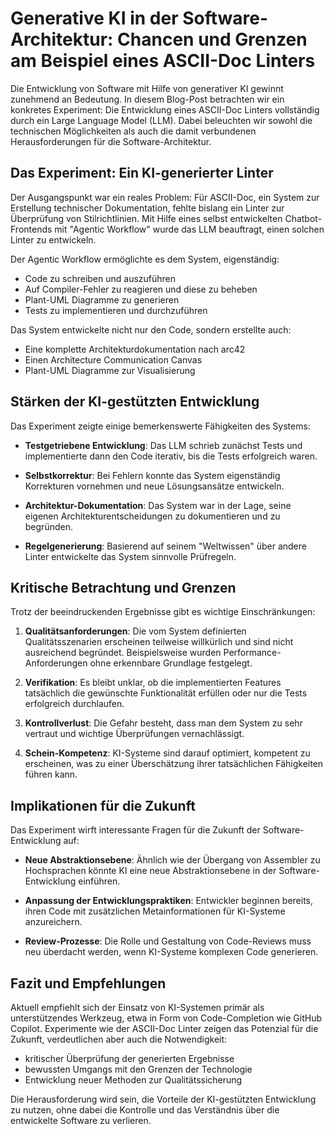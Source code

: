 # Generative KI in der Software-Architektur: Chancen und Grenzen am Beispiel eines ASCII-Doc Linters

Die Entwicklung von Software mit Hilfe von generativer KI gewinnt zunehmend an Bedeutung. In diesem Blog-Post betrachten wir ein konkretes Experiment: Die Entwicklung eines ASCII-Doc Linters vollständig durch ein Large Language Model (LLM). Dabei beleuchten wir sowohl die technischen Möglichkeiten als auch die damit verbundenen Herausforderungen für die Software-Architektur.

## Das Experiment: Ein KI-generierter Linter

Der Ausgangspunkt war ein reales Problem: Für ASCII-Doc, ein System zur Erstellung technischer Dokumentation, fehlte bislang ein Linter zur Überprüfung von Stilrichtlinien. Mit Hilfe eines selbst entwickelten Chatbot-Frontends mit "Agentic Workflow" wurde das LLM beauftragt, einen solchen Linter zu entwickeln.

Der Agentic Workflow ermöglichte es dem System, eigenständig:
- Code zu schreiben und auszuführen
- Auf Compiler-Fehler zu reagieren und diese zu beheben  
- Plant-UML Diagramme zu generieren
- Tests zu implementieren und durchzuführen

Das System entwickelte nicht nur den Code, sondern erstellte auch:
- Eine komplette Architekturdokumentation nach arc42
- Einen Architecture Communication Canvas
- Plant-UML Diagramme zur Visualisierung

## Stärken der KI-gestützten Entwicklung

Das Experiment zeigte einige bemerkenswerte Fähigkeiten des Systems:

- **Testgetriebene Entwicklung**: Das LLM schrieb zunächst Tests und implementierte dann den Code iterativ, bis die Tests erfolgreich waren.

- **Selbstkorrektur**: Bei Fehlern konnte das System eigenständig Korrekturen vornehmen und neue Lösungsansätze entwickeln.

- **Architektur-Dokumentation**: Das System war in der Lage, seine eigenen Architekturentscheidungen zu dokumentieren und zu begründen.

- **Regelgenerierung**: Basierend auf seinem "Weltwissen" über andere Linter entwickelte das System sinnvolle Prüfregeln.

## Kritische Betrachtung und Grenzen

Trotz der beeindruckenden Ergebnisse gibt es wichtige Einschränkungen:

1. **Qualitätsanforderungen**: Die vom System definierten Qualitätsszenarien erscheinen teilweise willkürlich und sind nicht ausreichend begründet. Beispielsweise wurden Performance-Anforderungen ohne erkennbare Grundlage festgelegt.

2. **Verifikation**: Es bleibt unklar, ob die implementierten Features tatsächlich die gewünschte Funktionalität erfüllen oder nur die Tests erfolgreich durchlaufen.

3. **Kontrollverlust**: Die Gefahr besteht, dass man dem System zu sehr vertraut und wichtige Überprüfungen vernachlässigt.

4. **Schein-Kompetenz**: KI-Systeme sind darauf optimiert, kompetent zu erscheinen, was zu einer Überschätzung ihrer tatsächlichen Fähigkeiten führen kann.

## Implikationen für die Zukunft

Das Experiment wirft interessante Fragen für die Zukunft der Software-Entwicklung auf:

- **Neue Abstraktionsebene**: Ähnlich wie der Übergang von Assembler zu Hochsprachen könnte KI eine neue Abstraktionsebene in der Software-Entwicklung einführen.

- **Anpassung der Entwicklungspraktiken**: Entwickler beginnen bereits, ihren Code mit zusätzlichen Metainformationen für KI-Systeme anzureichern.

- **Review-Prozesse**: Die Rolle und Gestaltung von Code-Reviews muss neu überdacht werden, wenn KI-Systeme komplexen Code generieren.

## Fazit und Empfehlungen

Aktuell empfiehlt sich der Einsatz von KI-Systemen primär als unterstützendes Werkzeug, etwa in Form von Code-Completion wie GitHub Copilot. Experimente wie der ASCII-Doc Linter zeigen das Potenzial für die Zukunft, verdeutlichen aber auch die Notwendigkeit:

- kritischer Überprüfung der generierten Ergebnisse
- bewussten Umgangs mit den Grenzen der Technologie
- Entwicklung neuer Methoden zur Qualitätssicherung

Die Herausforderung wird sein, die Vorteile der KI-gestützten Entwicklung zu nutzen, ohne dabei die Kontrolle und das Verständnis über die entwickelte Software zu verlieren.